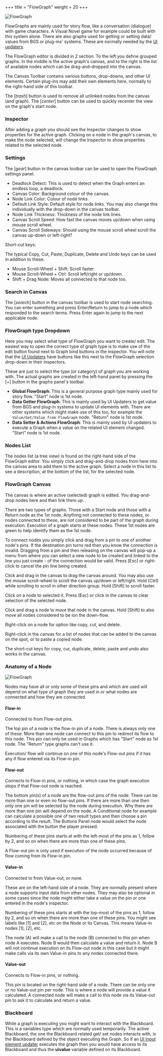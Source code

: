 +++
title = "FlowGraph"
weight = 20
+++

![FlowGraph](/images/flowgraph/00.png?classes=border,shadow)

FlowGraphs are mainly used for story flow, like a conversation (dialogue) with game characters. A Visual Novel game for example could be built with this system alone. There are also graphs used for getting or setting data/ values from BGS or plug-ins' systems. These are normally needed by the [UI updaters](/bgs/bgs-components-ui/#updaters).

The FlowGraph editor is divided in 2 section. To the left you define grouped graphs. In the middle is the active graph's canvas, and to the right is the list of available nodes which can be drag-and-dropped into the canvas.

The Canvas Toolbar contains various buttons, drop-downs, and other UI elements. Certain plug-ins may add their own elements here, normally to the right-hand side of this toolbar.

The [*trash*] button is used to remove all unlinked nodes from the canvas (and graph). The [*center*] button can be used to quickly recenter the view on the graph's start node.

### Inspector

After adding a graph you should see the Inspector changes to show properties for the active graph. Clicking on a node in the graph's canvas, to make the node selected, will change the Inspector to show properties related to the selected node.

### Settings

The [*gear*] button in the canvas toolbar can be used to open the FlowGraph settings panel.

- Deadlock Detect: This is used to detect when the Graph enters an endless loop, a deadlock.
- Canvas Color: Background colour of the canvas.
- Node Link Color: Colour of node links.
- Default Link Style: Default style for node links. You may also change this individually with the drop-down in the canvas toolbar.
- Node Link Thickness: Thickness of the node link lines.
- Canvas Scroll Speed: How fast the canvas moves up/down when using mouse scroll wheel.
- Canvas Scroll Sideways: Should using the mouse scroll wheel scroll the canvas up-down or left-right?

Short-cut keys:

The typical Copy, Cut, Paste, Duplicate, Delete and Undo keys can be used in addition to these.

- Mouse Scroll-Wheel + Shift: Scroll faster.
- Mouse Scroll-Wheel + Ctrl: Scroll left/right or up/down.
- Shift + Drag Node: Moves all connected to that node too.

### Search in Canvas

The [*search*] button in the canvas toolbar is used to start node searching. You can enter something and press Enter/Return to jump to a node which responded to the search terms. Press Enter again to jump to the next applicable node.

### FlowGraph type Dropdown

Here you may select what type of FlowGraph you want to create/ edit. The easiest way to open the correct type of graph type is to make use of the edit button found next to Graph bind buttons in the inspector. You will note that the [UI Updaters](/bgs/bgs-components-ui/#updaters) have buttons like this next to the FlowGraph selection drop-down in their inspectors.

These are just to select the type (or category) of graph you are working with. The actual graphs are created in the left-hand panel by pressing the [+] button in the graphs panel's toolbar.

- **Global FlowGraph**: This is a general purpose graph type mainly used for story flow. "Start" node is 1st node.
- **Data Getter FlowGraph**: This is mainly used by UI Updaters to get value from BGS and plug-in systems to update UI elements with. There are other systems which might make use of this too, for example the `Value/Get/Value from FlowGraph` node. "Return" node is 1st node.
- **Data Setter & Actions FlowGraph**: This is mainly used by UI updaters to execute a Graph when a value on the related UI element changed. "Start" node is 1st node.

### Nodes List

The nodes list (a tree view) is found on the right-hand side of the FlowGraph editor. You simply click and drag-and-drop nodes from here into the canvas area to add them to the active graph. Select a node in this list to see a description, at the bottom of the list, for the selected node.

### FlowGraph Canvas

The canvas is where an active (selected) graph is edited. You drag-and-drop nodes here and then link them up.

There are two types of graphs. Those with a Start node and those with a Return node as the 1st node. Anything not connected to these nodes, or nodes connected to these, are not considered to be part of the graph during execution. Execution of a graph starts at these nodes. These 1st nodes are green to help identify them as the 1st node.

To connect nodes you simply click and drag from a pin to one of another node's pins. If the destination pin turns red then you know the connection is invalid. Dragging from a pin and then releasing on the canvas will pop-up a menu from where you can select a new node to be created and linked to the line you just create - of the connection would be valid. Press [Esc] or right-click to cancel the pin line being created.

Click and drag in the canvas to drag the canvas around. You may also use the mouse scroll-wheel to scroll the canvas up/down or left/right. Hold [Ctrl] while scrolling to scroll in other direction group. Hold [Shift] to scroll faster.

Click on a node to selected it. Press [Esc] or click in the canvas to clear selection of the selected node.

Click and drag a node to move that node in the canvas. Hold [Shift] to also move all nodes considered to be ion the down-flow.

Right-click on a node for option like copy, cut, and delete.

Right-click in the canvas for a list of nodes that can be added to the canvas on the spot, or to paste a copied node.

The short-cut keys for copy, cur, duplicate, delete, paste and undo also works in the canvas.

### Anatomy of a Node

![FlowGraph](/images/flowgraph/01.png?classes=border,shadow)

Nodes may have all or only some of these pins and which are used will depend on what type of graph they are used in or what nodes are connected and how they are connected.

#### Flow-in

Connected to from Flow-out pins.

The top pin of a node is the flow-in pin of a node. There is always only one of these. More than one node can connect to this pin to redirect its flow to this node. This pin can only be used in Graphs which has "Start" node as 1st node. The "Return" type graphs can't use it.

Execution/ flow will continue on one of this node's Flow-out pins if it has any if flow entered via its Flow-in pin.

#### Flow-out

Connects to Flow-in pins, or nothing, in which case the graph execution stops if that Flow-out node is reached.

The bottom pin(s) of a node are the flow-out pins of the node. There can be more than one or even no flow-out pins. If there are more than one then only one pin will be selected by the node during execution. Why there are more than one pin will depend on the node. A Conditional node for example can calculate a possible one of two result types and then choose a pin according to the result. The Buttons Panel node would select the node associated with the button the player pressed.

Numbering of these pins starts at with the left-most of the pins as 1, follow by 2, and so on when there are more than one of these pins.

A Flow-out pin is only used if execution of the node occurred because of flow coming from its Flow-in pin.

#### Value-in

Connected to from Value-out, or none.

These are on the left-hand side of a node. They are normally present where a node supports input data from other nodes. They may also be optional in some cases since the node might either take a value on the pin or one entered in the node's inspector.

Numbering of these pins starts at with the top-most of the pins as 1, follow by 2, and so on when there are more than one of these pins. You might see labels like [1] and [2], etc on the Node or its Canvas. This means Value-in nodes [1], [2], etc.

The node (A) will make a call to the node (B) connected to this pin when node A executes. Node B would then calculate a value and return it. Node B will not continue execution on its Flow-out node in this case but it might make calls via its own Value-in pins to any nodes connected there.

#### Value-out

Connects to Flow-in pins, or nothing.

 This pin is located on the right-hand side of a node. There can be only one or no Value-out pin per node. This is where a node will provide a value it calculated. A connected node will make a call to this node via its Value-out pin to ask it to calculate and return a value.

### Blackboard

While a graph is executing you might want to interact with the Blackboard. This is a variables type which are normally used temporarily. The active Blackboard, the one the Blackboard related get/ set nodes interacts with, is the Blackboard defined by the object executing the Graph. So if an [UI Input element updater](/bgs/bgs-components-ui/#gui-updaters-input) executes the graph then you would have access to its Blackboard and thus the **uivalue** variable defined on its Blackboard.

